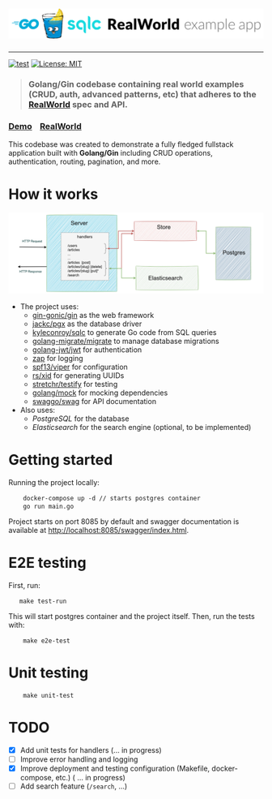# ![RealWorld Example App](logo.jpg)
---
[![test](https://github.com/aliml92/realworld-gin-sqlc/actions/workflows/test.yaml/badge.svg?branch=master)](https://github.com/aliml92/realworld-gin-sqlc/actions/workflows/test.yaml)
[![License: MIT](https://img.shields.io/badge/License-MIT-yellow.svg)](https://github.com/aliml92/realworld-gin-sqlc/blob/master/LICENSE)
> ### Golang/Gin codebase containing real world examples (CRUD, auth, advanced patterns, etc) that adheres to the [RealWorld](https://github.com/gothinkster/realworld) spec and API.


### [Demo](https://demo.realworld.io/)&nbsp;&nbsp;&nbsp;&nbsp;[RealWorld](https://github.com/gothinkster/realworld)


This codebase was created to demonstrate a fully fledged fullstack application built with **Golang/Gin** including CRUD operations, authentication, routing, pagination, and more.


# How it works
![Diagram](diagram.png) 
* The project uses:
    * [gin-gonic/gin](https://github.com/gin-gonic/gin) as the web framework
    * [jackc/pgx](https://github.com/jackc/pgx) as the database driver
    * [kyleconroy/sqlc](https://github.com/kyleconroy/sqlc) to generate Go code from SQL queries
    * [golang-migrate/migrate](https://github.com/golang-migrate/migrate) to manage database migrations
    * [golang-jwt/jwt](https://github.com/golang-jwt/jwt) for authentication
    * [zap](https://github.com/uber-go/zap) for logging
    * [spf13/viper](https://github.com/spf13/viper) for configuration
    * [rs/xid](https://github.com/rs/xid) for generating UUIDs
    * [stretchr/testify](https://github.com/stretchr/testify) for testing
    * [golang/mock](https://github.com/golang/mock) for mocking dependencies 
    * [swaggo/swag](https://github.com/swaggo/swag) for API documentation
* Also uses:
    * *PostgreSQL* for the database
    * *Elasticsearch* for the search engine (optional, to be implemented)
# Getting started 
Running the project locally:

```
    docker-compose up -d // starts postgres container
    go run main.go
```

Project starts on port 8085 by default and swagger documentation is available at [http://localhost:8085/swagger/index.html](http://localhost:8085/swagger/index.html). 

# E2E testing
First, run:
```
   make test-run 
```
This will start postgres container and the project itself. Then, run the tests with:
```
    make e2e-test
```

# Unit testing
```
    make unit-test
```

# TODO
* [x] Add unit tests for handlers (... in progress)
* [ ] Improve error handling and logging
* [x] Improve deployment and testing configuration (Makefile, docker-compose, etc.) ( ... in progress)
* [ ] Add search feature (`/search`, ...)
